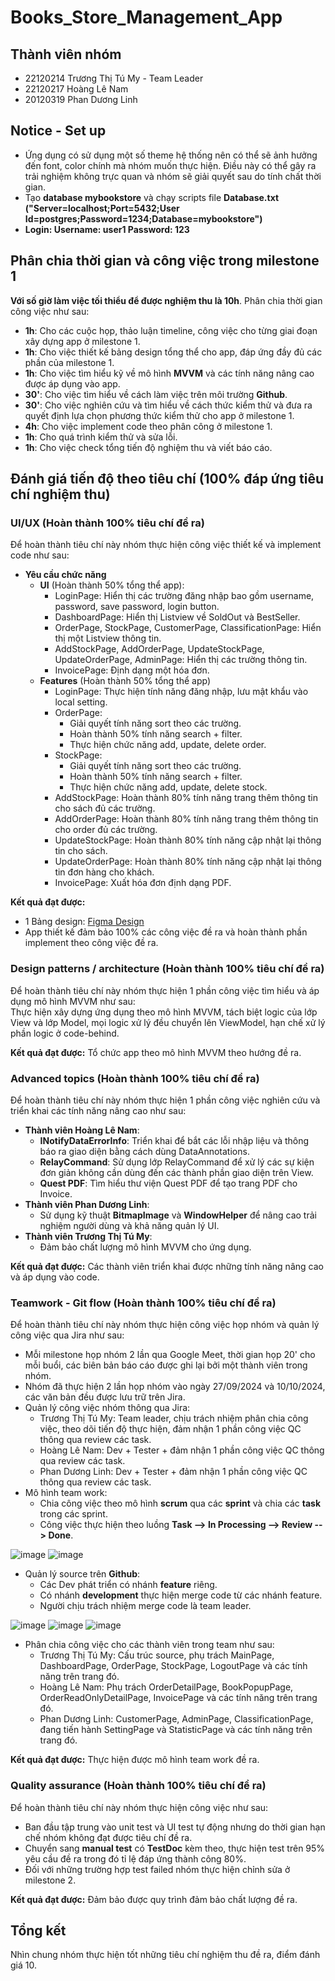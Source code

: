 # Books_Store_Management_App

## Thành viên nhóm 
- 22120214 Trương Thị Tú My - Team Leader
- 22120217 Hoàng Lê Nam
- 20120319 Phan Dương Linh

## Notice - Set up 
- Ứng dụng có sử dụng một số theme hệ thống nên có thể sẽ ảnh hưởng đến font, color chính mà nhóm muốn thực hiện. Điều này có thể gây ra trải nghiệm không trực quan và nhóm sẽ giải quyết sau do tính chất thời gian.
- Tạo **database mybookstore** và chạy scripts file **Database.txt ("Server=localhost;Port=5432;User Id=postgres;Password=1234;Database=mybookstore")**
- **Login: Username: user1      Password: 123**
## Phân chia thời gian và công việc trong milestone 1
**Với số giờ làm việc tối thiểu để được nghiệm thu là 10h**. Phân chia thời gian công việc như sau:
- **1h**: Cho các cuộc họp, thảo luận timeline, công việc cho từng giai đoạn xây dựng app ở milestone 1.
- **1h**: Cho việc thiết kế bảng design tổng thể cho app, đáp ứng đầy đủ các phần của milestone 1.
- **1h**: Cho việc tìm hiểu kỹ về mô hình **MVVM** và các tính năng nâng cao được áp dụng vào app.
- **30'**: Cho việc tìm hiểu về cách làm việc trên môi trường **Github**.
- **30'**: Cho việc nghiên cứu và tìm hiểu về cách thức kiểm thử và đưa ra quyết định lựa chọn phương thức kiểm thử cho app ở milestone 1.
- **4h**: Cho việc implement code theo phân công ở milestone 1.
- **1h**: Cho quá trình kiểm thử và sửa lỗi.
- **1h**: Cho việc check tổng tiến độ nghiệm thu và viết báo cáo.

## Đánh giá tiến độ theo tiêu chí (100% đáp ứng tiêu chí nghiệm thu)

### UI/UX (Hoàn thành 100% tiêu chí đề ra)
Để hoàn thành tiêu chí này nhóm thực hiện công việc thiết kế và implement code như sau:
- **Yêu cầu chức năng**
  - **UI** (Hoàn thành 50% tổng thể app): 
    - LoginPage: Hiển thị các trường đăng nhập bao gồm username, password, save password, login button.
    - DashboardPage: Hiển thị Listview về SoldOut và BestSeller.
    - OrderPage, StockPage, CustomerPage, ClassificationPage: Hiển thị một Listview thông tin.
    - AddStockPage, AddOrderPage, UpdateStockPage, UpdateOrderPage, AdminPage: Hiển thị các trường thông tin.
    - InvoicePage: Định dạng một hóa đơn.
  - **Features** (Hoàn thành 50% tổng thể app)
    - LoginPage: Thực hiện tính năng đăng nhập, lưu mật khẩu vào local setting. 
    - OrderPage: 
      - Giải quyết tính năng sort theo các trường.
      - Hoàn thành 50% tính năng search + filter.
      - Thực hiện chức năng add, update, delete order.
    - StockPage:
      - Giải quyết tính năng sort theo các trường.
      - Hoàn thành 50% tính năng search + filter.
      - Thực hiện chức năng add, update, delete stock.
    - AddStockPage: Hoàn thành 80% tính năng trang thêm thông tin cho sách đủ các trường.
    - AddOrderPage: Hoàn thành 80% tính năng trang thêm thông tin cho order đủ các trường.
    - UpdateStockPage: Hoàn thành 80% tính năng cập nhật lại thông tin cho sách.
    - UpdateOrderPage: Hoàn thành 80% tính năng cập nhật lại thông tin đơn hàng cho khách.
    - InvoicePage: Xuất hóa đơn định dạng PDF.

**Kết quả đạt được:**
- 1 Bảng design: [Figma Design](https://www.figma.com/design/36S8ur1xsgoSCQ6U7YhuvR/Untitled?node-id=0-1&node-type=canvas&t=rDrUBGIImtReEX0I-0)
- App thiết kế đảm bảo 100% các công việc đề ra và hoàn thành phần implement theo công việc đề ra.

### Design patterns / architecture (Hoàn thành 100% tiêu chí đề ra)
Để hoàn thành tiêu chí này nhóm thực hiện 1 phần công việc tìm hiểu và áp dụng mô hình MVVM như sau:  
Thực hiện xây dựng ứng dụng theo mô hình MVVM, tách biệt logic của lớp View và lớp Model, mọi logic xử lý đều chuyển lên ViewModel, hạn chế xử lý phần logic ở code-behind.

**Kết quả đạt được:**
Tổ chức app theo mô hình MVVM theo hướng đề ra.

### Advanced topics (Hoàn thành 100% tiêu chí đề ra)
Để hoàn thành tiêu chí này nhóm thực hiện 1 phần công việc nghiên cứu và triển khai các tính năng nâng cao như sau:
- **Thành viên Hoàng Lê Nam**:
  - **INotifyDataErrorInfo**: Triển khai để bắt các lỗi nhập liệu và thông báo ra giao diện bằng cách dùng DataAnnotations.
  - **RelayCommand**: Sử dụng lớp RelayCommand để xử lý các sự kiện đơn giản không cần dùng đến các thành phần giao diện trên View.
  - **Quest PDF**: Tìm hiểu thư viện Quest PDF để tạo trang PDF cho Invoice.
- **Thành viên Phan Dương Linh**:
  - Sử dụng kỹ thuật **BitmapImage** và **WindowHelper** để nâng cao trải nghiệm người dùng và khả năng quản lý UI.
- **Thành viên Trương Thị Tú My**:
  - Đảm bảo chất lượng mô hình MVVM cho ứng dụng.

**Kết quả đạt được:**
Các thành viên triển khai được những tính năng nâng cao và áp dụng vào code.

### Teamwork - Git flow (Hoàn thành 100% tiêu chí đề ra)
Để hoàn thành tiêu chí này nhóm thực hiện công việc họp nhóm và quản lý công việc qua Jira như sau:
- Mỗi milestone họp nhóm 2 lần qua Google Meet, thời gian họp 20' cho mỗi buổi, các biên bản báo cáo được ghi lại bởi một thành viên trong nhóm.
- Nhóm đã thực hiện 2 lần họp nhóm vào ngày 27/09/2024 và 10/10/2024, các văn bản đều được lưu trữ trên Jira.
- Quản lý công việc nhóm thông qua Jira:
  - Trương Thị Tú My: Team leader, chịu trách nhiệm phân chia công việc, theo dõi tiến độ thực hiện, đảm nhận 1 phần công việc QC thông qua review các task.
  - Hoàng Lê Nam: Dev + Tester + đảm nhận 1 phần công việc QC thông qua review các task.
  - Phan Dương Linh: Dev + Tester + đảm nhận 1 phần công việc QC thông qua review các task.
- Mô hình team work:
  - Chia công việc theo mô hình **scrum** qua các **sprint** và chia các **task** trong các sprint.
  - Công việc thực hiện theo luồng **Task --> In Processing --> Review --> Done**.

![image](https://github.com/user-attachments/assets/f5c0eaf3-e66f-4038-92c3-2c8c27808ca9)
![image](https://github.com/user-attachments/assets/174f84e9-9778-4ae0-8853-39d1ec9b107b)

- Quản lý source trên **Github**:
  - Các Dev phát triển có nhánh **feature** riêng.
  - Có nhánh **development** thực hiện merge code từ các nhánh feature.
  - Người chịu trách nhiệm merge code là team leader.

![image](https://github.com/user-attachments/assets/d9115733-b353-4820-b18b-daa7c68a77f7)
![image](https://github.com/user-attachments/assets/252a3260-3f64-4e04-a8aa-2995bc6b3df9)
![image](https://github.com/user-attachments/assets/eb3d2321-3644-4146-ab6c-386d9a1ca68f)

- Phân chia công việc cho các thành viên trong team như sau:
  - Trương Thị Tú My: Cấu trúc source, phụ trách MainPage, DashboardPage, OrderPage, StockPage, LogoutPage và các tính năng trên trang đó.
  - Hoàng Lê Nam: Phụ trách OrderDetailPage, BookPopupPage, OrderReadOnlyDetailPage, InvoicePage và các tính năng trên trang đó.
  - Phan Dương Linh: CustomerPage, AdminPage, ClassificationPage, đang tiến hành SettingPage và StatisticPage và các tính năng trên trang đó.

**Kết quả đạt được:**
Thực hiện được mô hình team work đề ra.

### Quality assurance (Hoàn thành 100% tiêu chí đề ra)
Để hoàn thành tiêu chí này nhóm thực hiện công việc như sau:
- Ban đầu tập trung vào unit test và UI test tự động nhưng do thời gian hạn chế nhóm không đạt được tiêu chí đề ra.
- Chuyển sang **manual test** có **TestDoc** kèm theo, thực hiện test trên 95% yêu cầu đề ra trong đó tỉ lệ đáp ứng thành công 80%.
- Đối với những trường hợp test failed nhóm thực hiện chỉnh sửa ở milestone 2.

**Kết quả đạt được:**
Đảm bảo được quy trình đảm bảo chất lượng đề ra.

## Tổng kết
Nhìn chung nhóm thực hiện tốt những tiêu chí nghiệm thu đề ra, điểm đánh giá 10.
